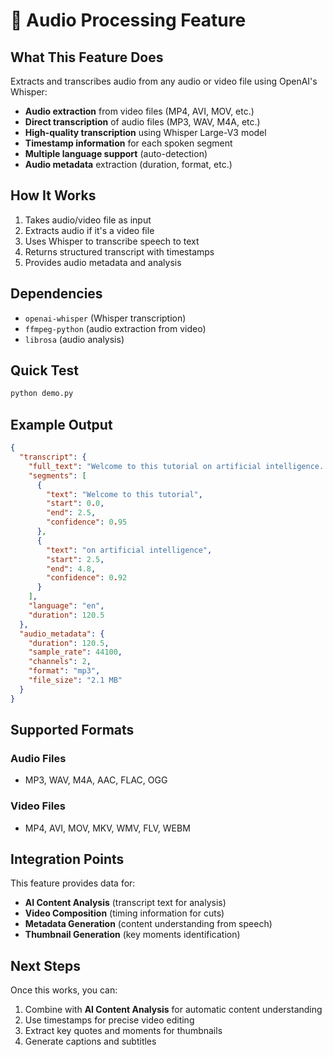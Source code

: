 # 🎵 Audio Processing Feature

## What This Feature Does

Extracts and transcribes audio from any audio or video file using OpenAI's Whisper:
- **Audio extraction** from video files (MP4, AVI, MOV, etc.)
- **Direct transcription** of audio files (MP3, WAV, M4A, etc.)
- **High-quality transcription** using Whisper Large-V3 model
- **Timestamp information** for each spoken segment
- **Multiple language support** (auto-detection)
- **Audio metadata** extraction (duration, format, etc.)

## How It Works

1. Takes audio/video file as input
2. Extracts audio if it's a video file
3. Uses Whisper to transcribe speech to text
4. Returns structured transcript with timestamps
5. Provides audio metadata and analysis

## Dependencies

- `openai-whisper` (Whisper transcription)
- `ffmpeg-python` (audio extraction from video)
- `librosa` (audio analysis)

## Quick Test

```bash
python demo.py
```

## Example Output

```json
{
  "transcript": {
    "full_text": "Welcome to this tutorial on artificial intelligence...",
    "segments": [
      {
        "text": "Welcome to this tutorial",
        "start": 0.0,
        "end": 2.5,
        "confidence": 0.95
      },
      {
        "text": "on artificial intelligence",
        "start": 2.5,
        "end": 4.8,
        "confidence": 0.92
      }
    ],
    "language": "en",
    "duration": 120.5
  },
  "audio_metadata": {
    "duration": 120.5,
    "sample_rate": 44100,
    "channels": 2,
    "format": "mp3",
    "file_size": "2.1 MB"
  }
}
```

## Supported Formats

### Audio Files
- MP3, WAV, M4A, AAC, FLAC, OGG

### Video Files  
- MP4, AVI, MOV, MKV, WMV, FLV, WEBM

## Integration Points

This feature provides data for:
- **AI Content Analysis** (transcript text for analysis)
- **Video Composition** (timing information for cuts)
- **Metadata Generation** (content understanding from speech)
- **Thumbnail Generation** (key moments identification)

## Next Steps

Once this works, you can:
1. Combine with **AI Content Analysis** for automatic content understanding
2. Use timestamps for precise video editing
3. Extract key quotes and moments for thumbnails
4. Generate captions and subtitles